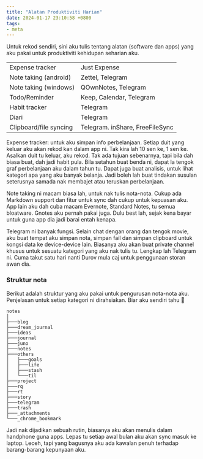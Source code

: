 ```yaml
---
title: "Alatan Produktiviti Harian"
date: 2024-01-17 23:10:58 +0800
tags:
- meta
---
```


Untuk rekod sendiri, sini aku tulis tentang alatan (software dan apps) yang aku pakai untuk produktiviti kehidupan seharian aku.

|   |   |
|---|---|
| Expense tracker             | Just Expense             |
| Note taking (android)  | Zettel, Telegram         |
| Note taking (windows) | QOwnNotes, Telegram      |
| Todo/Reminder         | Keep, Calendar, Telegram |
| Habit tracker            | Telegram         |
| Diari            | Telegram          |
| Clipboard/file syncing            | Telegram. inShare, FreeFileSync          |


Expense tracker: untuk aku simpan info perbelanjaan. Setiap duit yang keluar aku akan rekod kan dalam app ni. Tak kira lah 10 sen ke, 1 sen ke. Asalkan duit tu keluar, aku rekod. Tak ada tujuan sebenarnya, tapi bila dah biasa buat, dah jadi habit pula. Bila setahun buat benda ni, dapat la tengok graf perbelanjaan aku dalam tahun tu. Dapat juga buat analisis, untuk lihat kategori apa yang aku banyak belanja. Jadi boleh lah buat tindakan susulan seterusnya samada nak membajet atau teruskan perbelanjaan. 

Note taking ni macam biasa lah, untuk nak tulis nota-nota. Cukup ada Markdown support dan fitur untuk sync dah cukup untuk kepuasan aku. App lain aku dah cuba macam Evernote, Standard Notes, tu semua bloatware. Gnotes aku pernah pakai juga. Dulu best lah, sejak kena bayar untuk guna app dia jadi barai entah kenapa.

Telegram ni banyak fungsi. Selain chat dengan orang dan tengok movie, aku buat tempat aku simpan nota, simpan fail dan simpan clipboard untuk kongsi data ke device-device lain. Biasanya aku akan buat private channel khusus untuk sesuatu kategori yang aku nak tulis tu. Lengkap lah Telegram ni. Cuma takut satu hari nanti Durov mula caj untuk penggunaan storan awan dia. 

### Struktur nota

Berikut adalah struktur yang aku pakai untuk pengurusan nota-nota aku. Penjelasan untuk setiap kategori ni dirahsiakan. Biar aku sendiri tahu 🙂

```
notes
│
├───blog
├───dream_journal
├───ideas
├───journal
├───juno
├───notes
├───others
│   ├───goals
│   ├───life
│   ├───stash
│   └───til
├───project
├───rq
├───rt
├───story
├───telegram
├───trash
├───_attachments
└───_chrome_bookmark
```

Jadi nak dijadikan sebuah rutin, biasanya aku akan menulis dalam handphone guna apps. Lepas tu setiap awal bulan aku akan sync masuk ke laptop. Leceh, tapi yang bagusnya aku ada kawalan penuh terhadap barang-barang kepunyaan aku.